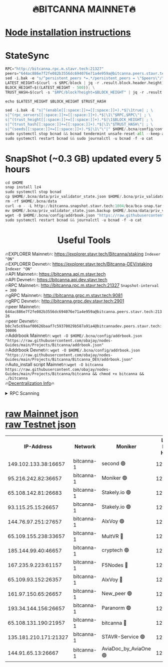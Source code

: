 <h1 align="center"> 🔥BITCANNA MAINNET🔥</h1>


[Node installation instructions](https://github.com/obajay/nodes-Guides/tree/main/Projects/Bitcanna)
=

# StateSync
```python
RPC="http://bitcanna.rpc.m.stavr.tech:21327"
peers="644ac886e7f2fe082b3556dc694076e71a4e959a@bitcanna.peers.stavr.tech:21326"
sed -i.bak -e "s/^persistent_peers *=.*/persistent_peers = \"$peers\"/" $HOME/.bcna/config/config.toml
LATEST_HEIGHT=$(curl -s $RPC/block | jq -r .result.block.header.height); \
BLOCK_HEIGHT=$((LATEST_HEIGHT - 500)); \
TRUST_HASH=$(curl -s "$RPC/block?height=$BLOCK_HEIGHT" | jq -r .result.block_id.hash)

echo $LATEST_HEIGHT $BLOCK_HEIGHT $TRUST_HASH

sed -i.bak -E "s|^(enable[[:space:]]+=[[:space:]]+).*$|\1true| ; \
s|^(rpc_servers[[:space:]]+=[[:space:]]+).*$|\1\"$RPC,$RPC\"| ; \
s|^(trust_height[[:space:]]+=[[:space:]]+).*$|\1$BLOCK_HEIGHT| ; \
s|^(trust_hash[[:space:]]+=[[:space:]]+).*$|\1\"$TRUST_HASH\"| ; \
s|^(seeds[[:space:]]+=[[:space:]]+).*$|\1\"\"|" $HOME/.bcna/config/config.toml
sudo systemctl stop bcnad && bcnad tendermint unsafe-reset-all --keep-addr-book
sudo systemctl restart bcnad && sudo journalctl -u bcnad -f -o cat
```
# SnapShot (~0.3 GB) updated every 5 hours
```python
cd $HOME
snap install lz4
sudo systemctl stop bcnad
cp $HOME/.bcna/data/priv_validator_state.json $HOME/.bcna/priv_validator_state.json.backup
rm -rf $HOME/.bcna/data
curl -o - -L http://bitcanna.snapshot.stavr.tech:1004/bca/bca-snap.tar.lz4 | lz4 -c -d - | tar -x -C $HOME/.bcna --strip-components 2
mv $HOME/.bcna/priv_validator_state.json.backup $HOME/.bcna/data/priv_validator_state.json
wget -O $HOME/.bcna/config/addrbook.json "https://raw.githubusercontent.com/obajay/nodes-Guides/main/Projects/Bitcanna/addrbook.json"
sudo systemctl restart bcnad && journalctl -u bcnad -f -o cat
```

 <h1 align="center"> Useful Tools</h1>

🔥EXPLORER Mainnet🔥:    https://explorer.stavr.tech/Bitcanna/staking          `Indexer "ON"` \
🔥EXPLORER Devnet🔥:     https://explorer.stavr.tech/Bitcanna-DEV/staking     `Indexer "ON"` \
🔥API Mainnet🔥:         https://bitcanna.api.m.stavr.tech \
🔥API Devnet🔥:          https://bitcanna.api.dev.stavr.tech \
🔥RPC Mainnet🔥:         http://bitcanna.rpc.m.stavr.tech:21327         `Snapshot-interval = 300` \
🔥gRPC Mainnet🔥:        http://bitcanna.grpc.m.stavr.tech:9081 \
🔥gRPC Devnet🔥:         http://bitcanna.grpc.dev.stavr.tech:2901 \
🔥peer Mainnet🔥:        `644ac886e7f2fe082b3556dc694076e71a4e959a@bitcanna.peers.stavr.tech:21326` \
🔥peer Devnet🔥:         `b0c7e5c69aaf00626baaf7c59370029b587a91a4@bitcannadev.peers.stavr.tech:30006` \
🔥Addrbook Mainnet🔥:    ```wget -O $HOME/.bcna/config/addrbook.json "https://raw.githubusercontent.com/obajay/nodes-Guides/main/Projects/Bitcanna/addrbook.json"``` \
🔥Addrbook Devnet🔥:    ```wget -O $HOME/.bcna/config/addrbook.json "https://raw.githubusercontent.com/obajay/nodes-Guides/main/Projects/Bitcanna/Bitcanna_DEV/addrbook.json"``` \
🔥Auto_install script Mainnet🔥:```wget -O bitcanna https://raw.githubusercontent.com/obajay/nodes-Guides/main/Projects/Bitcanna/bitcanna && chmod +x bitcanna && ./bitcanna``` \
🔥[Decentralization Info](https://github.com/obajay/StateSync-snapshots/tree/main/Projects/Bitcanna/Decentralization)🔥


<details>
<summary>RPC Scanning</summary>

<h2 align="center"> We scan nodes in real time every 4 hours. And we provide the final result of RPC endpoints.
We cannot influence the operation of these nodes in any way. </h2>


```python
If Voting Power is higher than 0 --> then the Node is a validator of the network and may be subject to attack and be a potential threat to the chain.
```
```python
We marked such validators with a red symbol
```

</details>

[raw Mainnet json](https://rpc-check.bcam.stavr.tech/bcam/rpc-bcam-result.json) \
[raw Testnet json](https://github.com/obajay/StateSync-snapshots/tree/main/Projects/Bitcanna/Rpc-Check-Testnet)
=



<table><tr><th>IP-Address</th><th>Network</th><th>Moniker</th><th>Latest Block Height</th><th>Earliest Block Height</th><th>Catching Up</th><th>Tx Index</th><th>Voting Power</th><th>Scan Time</th></tr><tr><td>149.102.133.38:16657</td><td>bitcanna-1</td><td>second 🟢</td><td>12381490</td><td>1</td><td>False</td><td>on</td><td>0</td><td>2024-02-01T00:37:05.088284599UTC</td></tr><tr><td>95.216.242.82:36657</td><td>bitcanna-1</td><td>Moniker 🟢</td><td>12381479</td><td>5776907</td><td>False</td><td>on</td><td>0</td><td>2024-02-01T00:36:02.706453353UTC</td></tr><tr><td>65.108.142.81:26683</td><td>bitcanna-1</td><td>Stakely.io 🟢</td><td>12381484</td><td>6152001</td><td>False</td><td>on</td><td>0</td><td>2024-02-01T00:36:28.839438517UTC</td></tr><tr><td>93.115.25.15:26657</td><td>bitcanna-1</td><td>Stakely.io 🟢</td><td>12381483</td><td>6520001</td><td>False</td><td>on</td><td>0</td><td>2024-02-01T00:36:22.307257831UTC</td></tr><tr><td>144.76.97.251:27657</td><td>bitcanna-1</td><td>AlxVoy 🟢</td><td>12381488</td><td>8805201</td><td>False</td><td>on</td><td>0</td><td>2024-02-01T00:36:54.510564904UTC</td></tr><tr><td>65.109.155.238:33657</td><td>bitcanna-1</td><td>MultVR 🔴</td><td>12381485</td><td>9933415</td><td>False</td><td>on</td><td>352152</td><td>2024-02-01T00:36:35.826587976UTC</td></tr><tr><td>185.144.99.40:46657</td><td>bitcanna-1</td><td>cryptech 🟢</td><td>12381478</td><td>11528001</td><td>False</td><td>on</td><td>0</td><td>2024-02-01T00:35:58.190556356UTC</td></tr><tr><td>167.235.9.223:61157</td><td>bitcanna-1</td><td>F5Nodes 🔴</td><td>12381485</td><td>12084001</td><td>False</td><td>on</td><td>570</td><td>2024-02-01T00:36:38.200682630UTC</td></tr><tr><td>65.109.93.152:26357</td><td>bitcanna-1</td><td>AlxVoy 🔴</td><td>12381490</td><td>12109301</td><td>False</td><td>on</td><td>1391762</td><td>2024-02-01T00:37:05.685795574UTC</td></tr><tr><td>161.97.150.65:26657</td><td>bitcanna-1</td><td>New_peer 🟢</td><td>12381484</td><td>12254001</td><td>False</td><td>on</td><td>0</td><td>2024-02-01T00:36:29.178858642UTC</td></tr><tr><td>193.34.144.156:26657</td><td>bitcanna-1</td><td>Paranorm 🟢</td><td>12381486</td><td>12271301</td><td>False</td><td>on</td><td>0</td><td>2024-02-01T00:36:43.071272606UTC</td></tr><tr><td>65.108.131.190:21957</td><td>bitcanna-1</td><td>bitcanna 🔴</td><td>12381486</td><td>12281486</td><td>False</td><td>on</td><td>409384</td><td>2024-02-01T00:36:42.746412884UTC</td></tr><tr><td>135.181.210.171:21327</td><td>bitcanna-1</td><td>STAVR-Service 🟢</td><td>12381488</td><td>12380001</td><td>False</td><td>on</td><td>0</td><td>2024-02-01T00:36:54.177827755UTC</td></tr><tr><td>144.91.65.13:26667</td><td>bitcanna-1</td><td>AviaDoc_by_AviaOne 🟢</td><td>12381488</td><td>12380401</td><td>False</td><td>on</td><td>0</td><td>2024-02-01T00:36:51.730908557UTC</td></tr></table>
